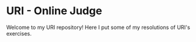 # URI - Online Judge
Welcome to my URI repository! Here I put some of my resolutions of URI's exercises.
